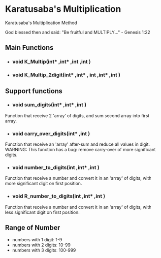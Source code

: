# Karatusaba's Multiplication

Karatusaba's Multiplication Method

God blessed then and said:
"Be fruitful and MULTIPLY..." - Genesis 1:22


## Main Functions

* ### void K_Multip(int* ,int* ,int ,int )
* ### void K_Multip_2digit(int* ,int* , int ,int* ,int )

## Support functions

* ### void sum_digits(int* ,int* ,int )
Function that receive 2 'array' of digits, and sum second array into first array.

* ### void carry_over_digits(int* ,int )
Function that receive an 'array' after-sum and reduce all values in digit.
WARNING: This function has a bug: remove carry-over of more significant digits.

* ### void number_to_digits(int ,int* ,int )
Function that receive a number and convert it in an 'array' of digits, with more significant digit on first position.

* ### void R_number_to_digits(int ,int* ,int )
Function that receive a number and convert it in an 'array' of digits, with less significant digit on first position.

## Range of Number
* numbers with 1 digit: 1-9 
* numbers with 2 digits: 10-99
* numbers with 3 digits: 100-999